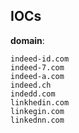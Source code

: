 
## IOCs

__domain__:

```text
indeed-id.com
indeed-7.com
indeed-a.com
indeed.ch
indedd.com
linkhedin.com
linkegin.com
linkednn.com
```